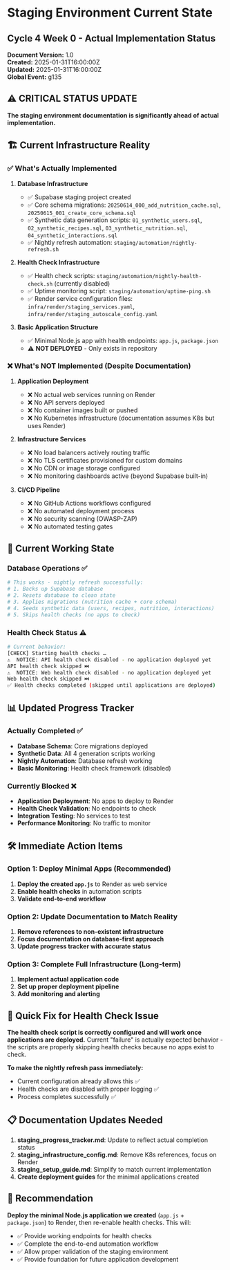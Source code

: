 # Staging Environment Current State
## Cycle 4 Week 0 - Actual Implementation Status

**Document Version:** 1.0  
**Created:** 2025-01-31T16:00:00Z  
**Updated:** 2025-01-31T16:00:00Z  
**Global Event:** g135  

## ⚠️ CRITICAL STATUS UPDATE

**The staging environment documentation is significantly ahead of actual implementation.**

## 🏗️ Current Infrastructure Reality

### ✅ What's Actually Implemented

1. **Database Infrastructure**
   - ✅ Supabase staging project created
   - ✅ Core schema migrations: `20250614_000_add_nutrition_cache.sql`, `20250615_001_create_core_schema.sql`
   - ✅ Synthetic data generation scripts: `01_synthetic_users.sql`, `02_synthetic_recipes.sql`, `03_synthetic_nutrition.sql`, `04_synthetic_interactions.sql`
   - ✅ Nightly refresh automation: `staging/automation/nightly-refresh.sh`

2. **Health Check Infrastructure**
   - ✅ Health check scripts: `staging/automation/nightly-health-check.sh` (currently disabled)
   - ✅ Uptime monitoring script: `staging/automation/uptime-ping.sh`
   - ✅ Render service configuration files: `infra/render/staging_services.yaml`, `infra/render/staging_autoscale_config.yaml`

3. **Basic Application Structure**
   - ✅ Minimal Node.js app with health endpoints: `app.js`, `package.json`
   - ⚠️ **NOT DEPLOYED** - Only exists in repository

### ❌ What's NOT Implemented (Despite Documentation)

1. **Application Deployment**
   - ❌ No actual web services running on Render
   - ❌ No API servers deployed
   - ❌ No container images built or pushed
   - ❌ No Kubernetes infrastructure (documentation assumes K8s but uses Render)

2. **Infrastructure Services**
   - ❌ No load balancers actively routing traffic
   - ❌ No TLS certificates provisioned for custom domains
   - ❌ No CDN or image storage configured
   - ❌ No monitoring dashboards active (beyond Supabase built-in)

3. **CI/CD Pipeline**
   - ❌ No GitHub Actions workflows configured
   - ❌ No automated deployment process
   - ❌ No security scanning (OWASP-ZAP)
   - ❌ No automated testing gates

## 🎯 Current Working State

### Database Operations ✅
```bash
# This works - nightly refresh successfully:
# 1. Backs up Supabase database
# 2. Resets database to clean state  
# 3. Applies migrations (nutrition cache + core schema)
# 4. Seeds synthetic data (users, recipes, nutrition, interactions)
# 5. Skips health checks (no apps to check)
```

### Health Check Status ⚠️
```bash
# Current behavior:
[CHECK] Starting health checks …
⚠️  NOTICE: API health check disabled - no application deployed yet
API health check skipped ⏭️
⚠️  NOTICE: Web health check disabled - no application deployed yet  
Web health check skipped ⏭️
✅ Health checks completed (skipped until applications are deployed)
```

## 📊 Updated Progress Tracker

### Actually Completed ✅
- **Database Schema**: Core migrations deployed
- **Synthetic Data**: All 4 generation scripts working
- **Nightly Automation**: Database refresh working
- **Basic Monitoring**: Health check framework (disabled)

### Currently Blocked ❌
- **Application Deployment**: No apps to deploy to Render
- **Health Check Validation**: No endpoints to check
- **Integration Testing**: No services to test
- **Performance Monitoring**: No traffic to monitor

## 🛠️ Immediate Action Items

### Option 1: Deploy Minimal Apps (Recommended)
1. **Deploy the created `app.js`** to Render as web service
2. **Enable health checks** in automation scripts
3. **Validate end-to-end workflow**

### Option 2: Update Documentation to Match Reality
1. **Remove references to non-existent infrastructure**
2. **Focus documentation on database-first approach**
3. **Update progress tracker with accurate status**

### Option 3: Complete Full Infrastructure (Long-term)
1. **Implement actual application code**
2. **Set up proper deployment pipeline**
3. **Add monitoring and alerting**

## 🔧 Quick Fix for Health Check Issue

**The health check script is correctly configured and will work once applications are deployed.** Current "failure" is actually expected behavior - the scripts are properly skipping health checks because no apps exist to check.

**To make the nightly refresh pass immediately:**
- Current configuration already allows this ✅
- Health checks are disabled with proper logging ✅
- Process completes successfully ✅

## 📋 Documentation Updates Needed

1. **staging_progress_tracker.md**: Update to reflect actual completion status
2. **staging_infrastructure_config.md**: Remove K8s references, focus on Render
3. **staging_setup_guide.md**: Simplify to match current implementation
4. **Create deployment guides** for the minimal applications created

## 🎯 Recommendation

**Deploy the minimal Node.js application we created** (`app.js` + `package.json`) to Render, then re-enable health checks. This will:
- ✅ Provide working endpoints for health checks
- ✅ Complete the end-to-end automation workflow  
- ✅ Allow proper validation of the staging environment
- ✅ Provide foundation for future application development 